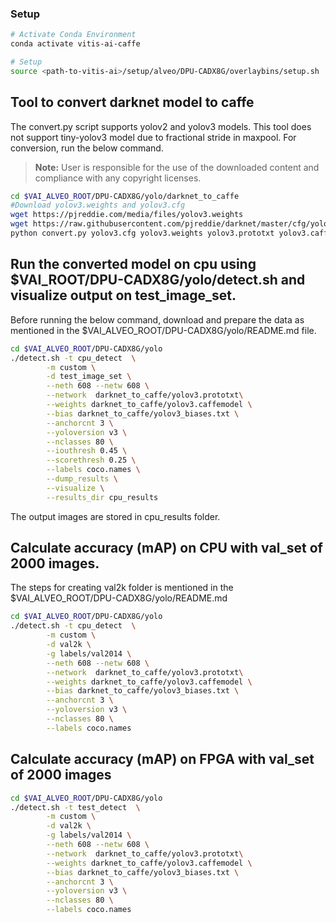 ### Setup
```sh
# Activate Conda Environment
conda activate vitis-ai-caffe 
```
```sh
# Setup
source <path-to-vitis-ai>/setup/alveo/DPU-CADX8G/overlaybins/setup.sh
```

## Tool to convert darknet model to caffe
The convert.py script supports yolov2 and yolov3 models. This tool does not support tiny-yolov3 model due to fractional stride in maxpool. For conversion, run the below command. 

> **Note:** User is responsible for the use of the downloaded content and compliance with any copyright licenses.

```sh
cd $VAI_ALVEO_ROOT/DPU-CADX8G/yolo/darknet_to_caffe
#Download yolov3.weights and yolov3.cfg 
wget https://pjreddie.com/media/files/yolov3.weights
wget https://raw.githubusercontent.com/pjreddie/darknet/master/cfg/yolov3.cfg
python convert.py yolov3.cfg yolov3.weights yolov3.prototxt yolov3.caffemodel
```

## Run the converted model on cpu using $VAI_ROOT/DPU-CADX8G/yolo/detect.sh and visualize output on test_image_set.

Before running the below command, download and prepare the data as mentioned in the $VAI_ALVEO_ROOT/DPU-CADX8G/yolo/README.md file.

```sh
cd $VAI_ALVEO_ROOT/DPU-CADX8G/yolo
./detect.sh -t cpu_detect  \
        -m custom \
        -d test_image_set \
        --neth 608 --netw 608 \
        --network  darknet_to_caffe/yolov3.prototxt\
        --weights darknet_to_caffe/yolov3.caffemodel \
        --bias darknet_to_caffe/yolov3_biases.txt \
        --anchorcnt 3 \
        --yoloversion v3 \
        --nclasses 80 \
        --iouthresh 0.45 \
        --scorethresh 0.25 \
        --labels coco.names \
        --dump_results \
        --visualize \
        --results_dir cpu_results
```
The output images are stored in cpu_results folder. 

## Calculate accuracy (mAP) on CPU with val_set of 2000 images.

The steps for creating val2k folder is mentioned in the $VAI_ALVEO_ROOT/DPU-CADX8G/yolo/README.md
```sh
cd $VAI_ALVEO_ROOT/DPU-CADX8G/yolo
./detect.sh -t cpu_detect  \
        -m custom \
        -d val2k \
        -g labels/val2014 \
        --neth 608 --netw 608 \
        --network  darknet_to_caffe/yolov3.prototxt\
        --weights darknet_to_caffe/yolov3.caffemodel \
        --bias darknet_to_caffe/yolov3_biases.txt \
        --anchorcnt 3 \
        --yoloversion v3 \
        --nclasses 80 \
        --labels coco.names
```
## Calculate accuracy (mAP) on FPGA with val_set of 2000 images

```sh
cd $VAI_ALVEO_ROOT/DPU-CADX8G/yolo
./detect.sh -t test_detect  \
        -m custom \
        -d val2k \
        -g labels/val2014 \
        --neth 608 --netw 608 \
        --network  darknet_to_caffe/yolov3.prototxt\
        --weights darknet_to_caffe/yolov3.caffemodel \
        --bias darknet_to_caffe/yolov3_biases.txt \
        --anchorcnt 3 \
        --yoloversion v3 \
        --nclasses 80 \
        --labels coco.names
```

